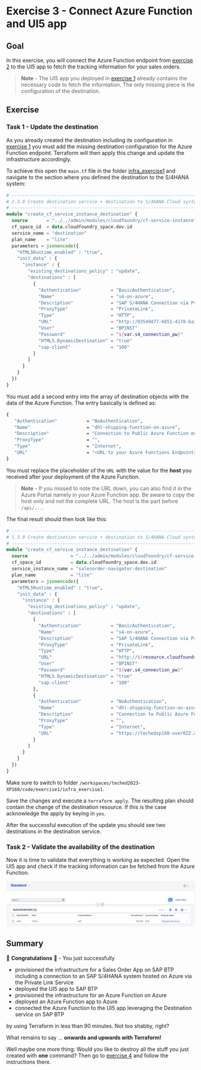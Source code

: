 # Exercise 3 - Connect Azure Function and UI5 app

## Goal

In this exercise, you will connect the Azure Function endpoint from [exercise 2](../exercise2/README.md) to the UI5 app to fetch the tracking information for your sales orders.

> **Note** - The UI5 app you deployed in [exercise 1](../exercise1/README.md) already contains the necessary code to fetch the information. The only missing piece is the configuration of the destination.

## Exercise

### Task 1 - Update the destination

As you already created the destination including its configuration in [exercise 1](../exercise1/README.md) you must add the missing destination configuration for the Azure Function endpoint. Terraform will then apply this change and update the infrastructure accordingly.

To achieve this open the `main.tf` file in the folder [infra_exercise1](../../code/exercise1/infra_exercise1) and navigate to the section where you defined the destination to the S/4HANA system:

```terraform
# ------------------------------------------------------------------------------------------------------
# 1.3.0 Create destination service + destination to S/4HANA Cloud system
# ------------------------------------------------------------------------------------------------------
module "create_cf_service_instance_destination" {
  source       = "../../admin/modules/cloudfoundry/cf-service-instance"
  cf_space_id  = data.cloudfoundry_space.dev.id
  service_name = "destination"
  plan_name    = "lite"
  parameters = jsonencode({
    "HTML5Runtime_enabled" : "true",
    "init_data" : {
      "instance" : {
        "existing_destinations_policy" : "update",
        "destinations" : [
          {
            "Authentication"           = "BasicAuthentication",
            "Name"                     = "s4-on-azure",
            "Description"              = "SAP S/4HANA Connection via Private Link",
            "ProxyType"                = "PrivateLink",
            "Type"                     = "HTTP",
            "URL"                      = "http://93549d77-6851-4178-ba3c-18720c5e5638.p3.pls.sap.internal:50000",
            "User"                     = "BPINST"
            "Password"                 = "${var.s4_connection_pw}"
            "HTML5.DynamicDestination" = "true"
            "sap-client"               = "100"
          }
        ]
      }
    }
  })
}
```

You must add a second entry into the array of destination objects with the data of the Azure Function. The entry basically is defined as:

```bash
{
   "Authentication"           = "NoAuthentication",
   "Name"                     = "dhl-shipping-function-on-azure",
   "Description"              = "Connection to Public Azure Function endpoint",
   "ProxyType"                = "",
   "Type"                     = "Internet",
   "URL"                      = "<URL to your Azure Functions Endpoint>",
}
```

You must replace the placeholder of the `URL` with the value for the **host** you received after your deployment of the Azure Function.

> **Note** - If you missed to note the URL down, you can also find it in the Azure Portal namely in your Azure Function app. Be aware to copy the host only and not the complete URL. The host is the part before `/api/...`.

The final result should then look like this:

```terraform
# ------------------------------------------------------------------------------------------------------
# 1.3.0 Create destination service + destination to S/4HANA Cloud system
# ------------------------------------------------------------------------------------------------------
module "create_cf_service_instance_destination" {
  source                = "../../admin/modules/cloudfoundry/cf-service-instance"
  cf_space_id           = data.cloudfoundry_space.dev.id
  service_instance_name = "salesorder-navigator-destination"
  plan_name             = "lite"
  parameters = jsonencode({
    "HTML5Runtime_enabled" : "true",
    "init_data" : {
      "instance" : {
        "existing_destinations_policy" : "update",
        "destinations" : [
          {
            "Authentication"           = "BasicAuthentication",
            "Name"                     = "s4-on-azure",
            "Description"              = "SAP S/4HANA Connection via Private Link",
            "ProxyType"                = "PrivateLink",
            "Type"                     = "HTTP",
            "URL"                      = "http://${resource.cloudfoundry_service_key.privatelink.credentials.additionalHostname:50000",
            "User"                     = "BPINST"
            "Password"                 = "${var.s4_connection_pw}"
            "HTML5.DynamicDestination" = "true"
            "sap-client"               = "100"
          },
          {
            "Authentication"           = "NoAuthentication",
            "Name"                     = "dhl-shipping-function-on-azure",
            "Description"              = "Connection to Public Azure Function endpoint",
            "ProxyType"                = "",
            "Type"                     = "Internet",
            "URL"                      = "https://techedxp160-user0ZZ.azurewebsites.net/"
          }
        ]
      }
    }
  })
}
```

Make sure to switch to folder `/workspaces/teched2023-XP160/code/exercise1/infra_exercise1`.

Save the changes and execute a `terraform apply`. The resulting plan should contain the change of the destination resource. If this is the case acknowledge the apply by keying in `yes`.

After the successful execution of the update you should see two destinations in the destination service.

### Task 2 - Validate the availability of the destination

Now it is time to validate that everything is working as expected. Open the UI5 app and check if the tracking information can be fetched from the Azure Function.

![Screenshot of UI5 app with Azure Function trigger](/exercises/exercise3/images/03_02_01.png)

## Summary

🎉 **Congratulations** 🎉 - You just successfully

- provisioned the infrastructure for a Sales Order App on SAP BTP including a connection to an SAP S/4HANA system hosted on Azure via the Private Link Service
- deployed the UI5 app to SAP BTP
- provisioned the infrastructure for an Azure Function on Azure
- deployed an Azure Function app to Azure
- connected the Azure Function to the UI5 app leveraging the Destination service on SAP BTP

by using Terraform in less than 90 minutes. Not too shabby, right?

What remains to say ... **onwards and upwards with Terraform!**

Well maybe one more thing: Would you like to destroy all the stuff you just created with **one** command? Then go to [exercise 4](../exercise4/README.md) and follow the instructions there.
